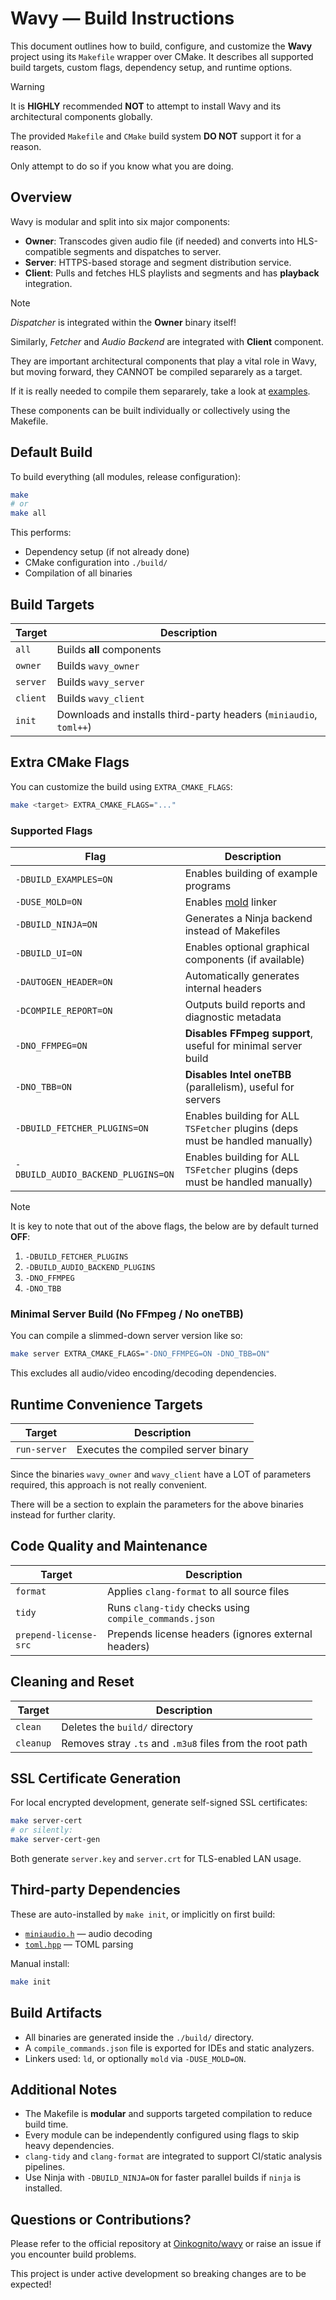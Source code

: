 # Wavy — Build Instructions

This document outlines how to build, configure, and customize the **Wavy** project using its `Makefile` wrapper over CMake. It describes all supported build targets, custom flags, dependency setup, and runtime options.

> [!WARNING]
> 
> It is **HIGHLY** recommended **NOT** to attempt to install 
> Wavy and its architectural components globally. 
> 
> The provided `Makefile` and `CMake` build system **DO NOT** support it for a reason. 
> 
> Only attempt to do so if you know what you are doing. 
> 

## Overview

Wavy is modular and split into six major components:

- **Owner**: Transcodes given audio file (if needed) and converts into HLS-compatible segments and dispatches to server.
- **Server**: HTTPS-based storage and segment distribution service.
- **Client**: Pulls and fetches HLS playlists and segments and has **playback** integration.

> [!NOTE]
> 
> *Dispatcher* is integrated within the **Owner** binary itself!
> 
> Similarly,
> *Fetcher* and *Audio Backend* are integrated with **Client** component.
> 
> They are important architectural components that play a vital role in Wavy, but 
> moving forward, they CANNOT be compiled separarely as a target.
> 
> If it is really needed to compile them separarely, take a look at [examples](https://github.com/Oinkognito/Wavy/blob/main/examples/README.md).
> 

These components can be built individually or collectively using the Makefile.

## Default Build

To build everything (all modules, release configuration):

```sh
make
# or
make all
```

This performs:
- Dependency setup (if not already done)
- CMake configuration into `./build/`
- Compilation of all binaries

## Build Targets

| Target           | Description                                                 |
|------------------|-------------------------------------------------------------|
| `all`            | Builds **all** components                                   |
| `owner`          | Builds `wavy_owner`                                         |
| `server`         | Builds `wavy_server`                                        |
| `client`         | Builds `wavy_client`                                         |
| `init`           | Downloads and installs third-party headers (`miniaudio`, `toml++`) |

## Extra CMake Flags

You can customize the build using `EXTRA_CMAKE_FLAGS`:

```sh
make <target> EXTRA_CMAKE_FLAGS="..."
```

### Supported Flags

| Flag                              | Description                                                                  |
|-----------------------------------|------------------------------------------------------------------------------|
| `-DBUILD_EXAMPLES=ON`             | Enables building of example programs                                         |
| `-DUSE_MOLD=ON`                   | Enables [mold](https://github.com/rui314/mold) linker                        |
| `-DBUILD_NINJA=ON`                | Generates a Ninja backend instead of Makefiles                               |
| `-DBUILD_UI=ON`                   | Enables optional graphical components (if available)                         |
| `-DAUTOGEN_HEADER=ON`             | Automatically generates internal headers                                     | 
| `-DCOMPILE_REPORT=ON`             | Outputs build reports and diagnostic metadata                                |
| `-DNO_FFMPEG=ON`                  | **Disables FFmpeg support**, useful for minimal server build                 |
| `-DNO_TBB=ON`                     | **Disables Intel oneTBB** (parallelism), useful for servers                  |
| `-DBUILD_FETCHER_PLUGINS=ON`      | Enables building for ALL `TSFetcher` plugins (deps must be handled manually) |
| `-DBUILD_AUDIO_BACKEND_PLUGINS=ON`| Enables building for ALL `TSFetcher` plugins (deps must be handled manually) |

> [!NOTE]
> 
> It is key to note that out of the above flags, the below are by default turned **OFF**:
> 
> 1. `-DBUILD_FETCHER_PLUGINS`
> 2. `-DBUILD_AUDIO_BACKEND_PLUGINS`
> 3. `-DNO_FFMPEG`
> 4. `-DNO_TBB`
> 


### Minimal Server Build (No FFmpeg / No oneTBB)

You can compile a slimmed-down server version like so:

```sh
make server EXTRA_CMAKE_FLAGS="-DNO_FFMPEG=ON -DNO_TBB=ON"
```

This excludes all audio/video encoding/decoding dependencies.

## Runtime Convenience Targets

| Target         | Description                                               |
|----------------|-----------------------------------------------------------|
| `run-server`   | Executes the compiled server binary                       |

Since the binaries `wavy_owner` and `wavy_client` have a LOT of parameters required, this approach is not really convenient.

There will be a section to explain the parameters for the above binaries instead for further clarity.

## Code Quality and Maintenance

| Target               | Description                                                           |
|----------------------|-----------------------------------------------------------------------|
| `format`             | Applies `clang-format` to all source files                            |
| `tidy`               | Runs `clang-tidy` checks using `compile_commands.json`                |
| `prepend-license-src`| Prepends license headers (ignores external headers)                   |


## Cleaning and Reset

| Target     | Description                                              |
|------------|----------------------------------------------------------|
| `clean`    | Deletes the `build/` directory                           |
| `cleanup`  | Removes stray `.ts` and `.m3u8` files from the root path |


## SSL Certificate Generation

For local encrypted development, generate self-signed SSL certificates:

```sh
make server-cert
# or silently:
make server-cert-gen
```

Both generate `server.key` and `server.crt` for TLS-enabled LAN usage.

## Third-party Dependencies

These are auto-installed by `make init`, or implicitly on first build:

- [`miniaudio.h`](https://github.com/mackron/miniaudio) — audio decoding
- [`toml.hpp`](https://github.com/marzer/tomlplusplus) — TOML parsing

Manual install:

```sh
make init
```

## Build Artifacts

- All binaries are generated inside the `./build/` directory.
- A `compile_commands.json` file is exported for IDEs and static analyzers.
- Linkers used: `ld`, or optionally `mold` via `-DUSE_MOLD=ON`.

## Additional Notes

- The Makefile is **modular** and supports targeted compilation to reduce build time.
- Every module can be independently configured using flags to skip heavy dependencies.
- `clang-tidy` and `clang-format` are integrated to support CI/static analysis pipelines.
- Use Ninja with `-DBUILD_NINJA=ON` for faster parallel builds if `ninja` is installed.

## Questions or Contributions?

Please refer to the official repository at [Oinkognito/wavy](https://github.com/oinkognito/wavy) or raise an issue if you encounter build problems.

This project is under active development so breaking changes are to be expected!
